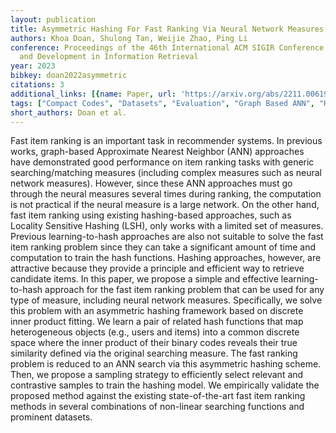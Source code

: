 ```yaml
---
layout: publication
title: Asymmetric Hashing For Fast Ranking Via Neural Network Measures
authors: Khoa Doan, Shulong Tan, Weijie Zhao, Ping Li
conference: Proceedings of the 46th International ACM SIGIR Conference on Research
  and Development in Information Retrieval
year: 2023
bibkey: doan2022asymmetric
citations: 3
additional_links: [{name: Paper, url: 'https://arxiv.org/abs/2211.00619'}]
tags: ["Compact Codes", "Datasets", "Evaluation", "Graph Based ANN", "Hashing Methods", "Locality Sensitive Hashing", "Recommender Systems", "SIGIR", "Similarity Search"]
short_authors: Doan et al.
---
```

Fast item ranking is an important task in recommender systems. In previous
works, graph-based Approximate Nearest Neighbor (ANN) approaches have
demonstrated good performance on item ranking tasks with generic
searching/matching measures (including complex measures such as neural network
measures). However, since these ANN approaches must go through the neural
measures several times during ranking, the computation is not practical if the
neural measure is a large network. On the other hand, fast item ranking using
existing hashing-based approaches, such as Locality Sensitive Hashing (LSH),
only works with a limited set of measures. Previous learning-to-hash approaches
are also not suitable to solve the fast item ranking problem since they can
take a significant amount of time and computation to train the hash functions.
Hashing approaches, however, are attractive because they provide a principle
and efficient way to retrieve candidate items. In this paper, we propose a
simple and effective learning-to-hash approach for the fast item ranking
problem that can be used for any type of measure, including neural network
measures. Specifically, we solve this problem with an asymmetric hashing
framework based on discrete inner product fitting. We learn a pair of related
hash functions that map heterogeneous objects (e.g., users and items) into a
common discrete space where the inner product of their binary codes reveals
their true similarity defined via the original searching measure. The fast
ranking problem is reduced to an ANN search via this asymmetric hashing scheme.
Then, we propose a sampling strategy to efficiently select relevant and
contrastive samples to train the hashing model. We empirically validate the
proposed method against the existing state-of-the-art fast item ranking methods
in several combinations of non-linear searching functions and prominent
datasets.